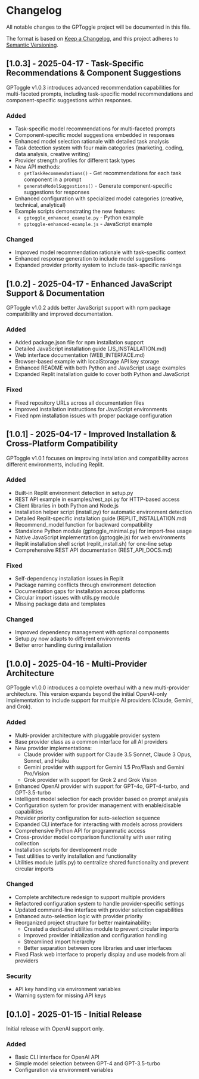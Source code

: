 # Changelog

All notable changes to the GPToggle project will be documented in this file.

The format is based on [Keep a Changelog](https://keepachangelog.com/en/1.0.0/),
and this project adheres to [Semantic Versioning](https://semver.org/spec/v2.0.0.html).

## [1.0.3] - 2025-04-17 - Task-Specific Recommendations & Component Suggestions

GPToggle v1.0.3 introduces advanced recommendation capabilities for multi-faceted prompts, including task-specific model recommendations and component-specific suggestions within responses.

### Added
- Task-specific model recommendations for multi-faceted prompts
- Component-specific model suggestions embedded in responses
- Enhanced model selection rationale with detailed task analysis
- Task detection system with four main categories (marketing, coding, data analysis, creative writing)
- Provider strength profiles for different task types
- New API methods:
  - `getTaskRecommendations()` - Get recommendations for each task component in a prompt
  - `generateModelSuggestions()` - Generate component-specific suggestions for responses
- Enhanced configuration with specialized model categories (creative, technical, analytical)
- Example scripts demonstrating the new features:
  - `gptoggle_enhanced_example.py` - Python example
  - `gptoggle-enhanced-example.js` - JavaScript example

### Changed
- Improved model recommendation rationale with task-specific context
- Enhanced response generation to include model suggestions
- Expanded provider priority system to include task-specific rankings

## [1.0.2] - 2025-04-17 - Enhanced JavaScript Support & Documentation

GPToggle v1.0.2 adds better JavaScript support with npm package compatibility and improved documentation.

### Added
- Added package.json file for npm installation support
- Detailed JavaScript installation guide (JS_INSTALLATION.md)
- Web interface documentation (WEB_INTERFACE.md)
- Browser-based example with localStorage API key storage
- Enhanced README with both Python and JavaScript usage examples
- Expanded Replit installation guide to cover both Python and JavaScript

### Fixed
- Fixed repository URLs across all documentation files
- Improved installation instructions for JavaScript environments
- Fixed npm installation issues with proper package configuration

## [1.0.1] - 2025-04-17 - Improved Installation & Cross-Platform Compatibility

GPToggle v1.0.1 focuses on improving installation and compatibility across different environments, including Replit.

### Added
- Built-in Replit environment detection in setup.py
- REST API example in examples/rest_api.py for HTTP-based access
- Client libraries in both Python and Node.js 
- Installation helper script (install.py) for automatic environment detection
- Detailed Replit-specific installation guide (REPLIT_INSTALLATION.md)
- Recommend_model function for backward compatibility
- Standalone Python module (gptoggle_minimal.py) for import-free usage
- Native JavaScript implementation (gptoggle.js) for web environments
- Replit installation shell script (replit_install.sh) for one-line setup
- Comprehensive REST API documentation (REST_API_DOCS.md)

### Fixed
- Self-dependency installation issues in Replit
- Package naming conflicts through environment detection
- Documentation gaps for installation across platforms
- Circular import issues with utils.py module
- Missing package data and templates

### Changed
- Improved dependency management with optional components
- Setup.py now adapts to different environments
- Better error handling during installation

## [1.0.0] - 2025-04-16 - Multi-Provider Architecture

GPToggle v1.0.0 introduces a complete overhaul with a new multi-provider architecture. This version expands beyond the initial OpenAI-only implementation to include support for multiple AI providers (Claude, Gemini, and Grok).

### Added
- Multi-provider architecture with pluggable provider system
- Base provider class as a common interface for all AI providers
- New provider implementations:
  - Claude provider with support for Claude 3.5 Sonnet, Claude 3 Opus, Sonnet, and Haiku
  - Gemini provider with support for Gemini 1.5 Pro/Flash and Gemini Pro/Vision
  - Grok provider with support for Grok 2 and Grok Vision
- Enhanced OpenAI provider with support for GPT-4o, GPT-4-turbo, and GPT-3.5-turbo
- Intelligent model selection for each provider based on prompt analysis
- Configuration system for provider management with enable/disable capabilities
- Provider priority configuration for auto-selection sequence
- Expanded CLI interface for interacting with models across providers
- Comprehensive Python API for programmatic access
- Cross-provider model comparison functionality with user rating collection
- Installation scripts for development mode
- Test utilities to verify installation and functionality
- Utilities module (utils.py) to centralize shared functionality and prevent circular imports

### Changed
- Complete architecture redesign to support multiple providers
- Refactored configuration system to handle provider-specific settings
- Updated command-line interface with provider selection capabilities
- Enhanced auto-selection logic with provider priority
- Reorganized project structure for better maintainability:
  - Created a dedicated utilities module to prevent circular imports
  - Improved provider initialization and configuration handling
  - Streamlined import hierarchy
  - Better separation between core libraries and user interfaces
- Fixed Flask web interface to properly display and use models from all providers

### Security
- API key handling via environment variables
- Warning system for missing API keys

## [0.1.0] - 2025-01-15 - Initial Release

Initial release with OpenAI support only.

### Added
- Basic CLI interface for OpenAI API
- Simple model selection between GPT-4 and GPT-3.5-turbo
- Configuration via environment variables